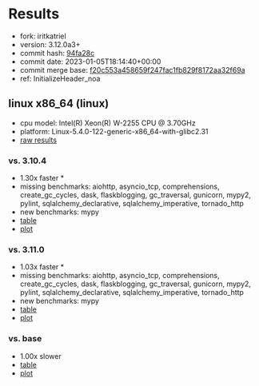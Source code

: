 # Results

- fork: iritkatriel
- version: 3.12.0a3+
- commit hash: [94fa28c](https://github.com/iritkatriel/cpython/commit/94fa28c)
- commit date: 2023-01-05T18:14:40+00:00
- commit merge base: [f20c553a458659f247fac1fb829f8172aa32f69a](https://github.com/iritkatriel/cpython/commit/f20c553a458659f247fac1fb829f8172aa32f69a)
- ref: InitializeHeader_noa

## linux x86_64 (linux)

- cpu model: Intel(R) Xeon(R) W-2255 CPU @ 3.70GHz
- platform: Linux-5.4.0-122-generic-x86_64-with-glibc2.31
- [raw results](bm-20230105-linux-x86_64-iritkatriel-InitializeHeader_noa-3.12.0a3%2B-94fa28c.json)

### vs. 3.10.4

- 1.30x faster \*
- missing benchmarks: aiohttp, asyncio_tcp, comprehensions, create_gc_cycles, dask, flaskblogging, gc_traversal, gunicorn, mypy2, pylint, sqlalchemy_declarative, sqlalchemy_imperative, tornado_http
- new benchmarks: mypy
- [table](bm-20230105-linux-x86_64-iritkatriel-InitializeHeader_noa-3.12.0a3%2B-94fa28c-vs-3.10.4.md)
- [plot](bm-20230105-linux-x86_64-iritkatriel-InitializeHeader_noa-3.12.0a3%2B-94fa28c-vs-3.10.4.png)

### vs. 3.11.0

- 1.03x faster \*
- missing benchmarks: aiohttp, asyncio_tcp, comprehensions, create_gc_cycles, dask, flaskblogging, gc_traversal, gunicorn, mypy2, pylint, sqlalchemy_declarative, sqlalchemy_imperative, tornado_http
- new benchmarks: mypy
- [table](bm-20230105-linux-x86_64-iritkatriel-InitializeHeader_noa-3.12.0a3%2B-94fa28c-vs-3.11.0.md)
- [plot](bm-20230105-linux-x86_64-iritkatriel-InitializeHeader_noa-3.12.0a3%2B-94fa28c-vs-3.11.0.png)

### vs. base

- 1.00x slower
- [table](bm-20230105-linux-x86_64-iritkatriel-InitializeHeader_noa-3.12.0a3%2B-94fa28c-vs-base.md)
- [plot](bm-20230105-linux-x86_64-iritkatriel-InitializeHeader_noa-3.12.0a3%2B-94fa28c-vs-base.png)

